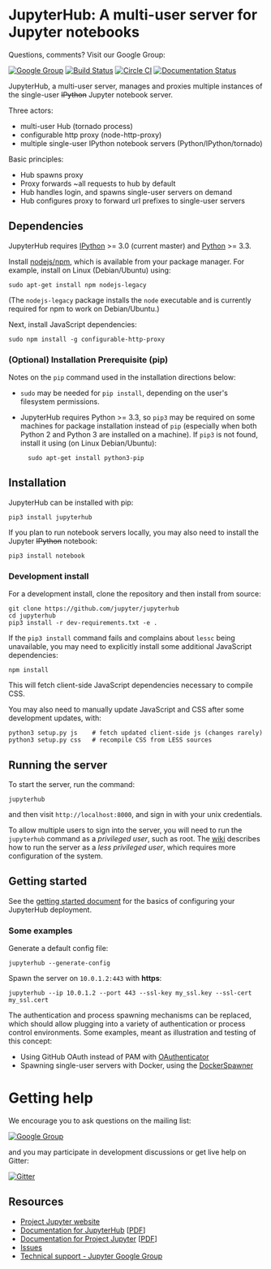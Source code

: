 # JupyterHub: A multi-user server for Jupyter notebooks

Questions, comments? Visit our Google Group:

[![Google Group](https://img.shields.io/badge/-Google%20Group-lightgrey.svg)](https://groups.google.com/forum/#!forum/jupyter)
[![Build Status](https://travis-ci.org/jupyter/jupyterhub.svg?branch=master)](https://travis-ci.org/jupyter/jupyterhub)
[![Circle CI](https://circleci.com/gh/jupyter/jupyterhub.svg?style=shield&circle-token=b5b65862eb2617b9a8d39e79340b0a6b816da8cc)](https://circleci.com/gh/jupyter/jupyterhub)
[![Documentation Status](https://readthedocs.org/projects/jupyterhub/badge/?version=latest)](http://jupyterhub.readthedocs.org/en/latest/?badge=latest)

JupyterHub, a multi-user server, manages and proxies multiple instances of the single-user <del>IPython</del> Jupyter notebook server.

Three actors:

- multi-user Hub (tornado process)
- configurable http proxy (node-http-proxy)
- multiple single-user IPython notebook servers (Python/IPython/tornado)

Basic principles:

- Hub spawns proxy
- Proxy forwards ~all requests to hub by default
- Hub handles login, and spawns single-user servers on demand
- Hub configures proxy to forward url prefixes to single-user servers


## Dependencies

JupyterHub requires [IPython](https://ipython.org/install.html) >= 3.0 (current master) and [Python](https://www.python.org/downloads/) >= 3.3.

Install [nodejs/npm](https://www.npmjs.com/), which is available from your
package manager. For example, install on Linux (Debian/Ubuntu) using:

    sudo apt-get install npm nodejs-legacy

(The `nodejs-legacy` package installs the `node` executable and is currently
required for npm to work on Debian/Ubuntu.)

Next, install JavaScript dependencies:

    sudo npm install -g configurable-http-proxy

### (Optional) Installation Prerequisite (pip)

Notes on the `pip` command used in the installation directions below:
- `sudo` may be needed for `pip install`, depending on the user's filesystem permissions.
- JupyterHub requires Python >= 3.3, so `pip3` may be required on some machines for package installation instead of `pip` (especially when both Python 2 and Python 3 are installed on a machine). If `pip3` is not found, install it using (on Linux Debian/Ubuntu):

        sudo apt-get install python3-pip


## Installation

JupyterHub can be installed with pip:

    pip3 install jupyterhub

If you plan to run notebook servers locally, you may also need to install the
Jupyter ~~IPython~~ notebook:

    pip3 install notebook


### Development install

For a development install, clone the repository and then install from source:

    git clone https://github.com/jupyter/jupyterhub
    cd jupyterhub
    pip3 install -r dev-requirements.txt -e .

If the `pip3 install` command fails and complains about `lessc` being unavailable, you may need to explicitly install some additional JavaScript dependencies:

    npm install

This will fetch client-side JavaScript dependencies necessary to compile CSS.

You may also need to manually update JavaScript and CSS after some development updates, with:

    python3 setup.py js    # fetch updated client-side js (changes rarely)
    python3 setup.py css   # recompile CSS from LESS sources


## Running the server

To start the server, run the command:

    jupyterhub

and then visit `http://localhost:8000`, and sign in with your unix credentials.

To allow multiple users to sign into the server, you will need to
run the `jupyterhub` command as a *privileged user*, such as root.
The [wiki](https://github.com/jupyter/jupyterhub/wiki/Using-sudo-to-run-JupyterHub-without-root-privileges)
describes how to run the server as a *less privileged user*, which requires more
configuration of the system.

## Getting started

See the [getting started document](docs/source/getting-started.md) for the
basics of configuring your JupyterHub deployment.

### Some examples

Generate a default config file:

    jupyterhub --generate-config

Spawn the server on ``10.0.1.2:443`` with **https**:

    jupyterhub --ip 10.0.1.2 --port 443 --ssl-key my_ssl.key --ssl-cert my_ssl.cert

The authentication and process spawning mechanisms can be replaced,
which should allow plugging into a variety of authentication or process control environments.
Some examples, meant as illustration and testing of this concept:

- Using GitHub OAuth instead of PAM with [OAuthenticator](https://github.com/jupyter/oauthenticator)
- Spawning single-user servers with Docker, using the [DockerSpawner](https://github.com/jupyter/dockerspawner)

# Getting help

We encourage you to ask questions on the mailing list:

[![Google Group](https://img.shields.io/badge/-Google%20Group-lightgrey.svg)](https://groups.google.com/forum/#!forum/jupyter)

and you may participate in development discussions or get live help on Gitter:

[![Gitter](https://badges.gitter.im/Join%20Chat.svg)](https://gitter.im/jupyter/jupyterhub?utm_source=badge&utm_medium=badge)

## Resources
- [Project Jupyter website](https://jupyter.org)
- [Documentation for JupyterHub](http://jupyterhub.readthedocs.org/en/latest/) [[PDF](https://media.readthedocs.org/pdf/jupyterhub/latest/jupyterhub.pdf)]
- [Documentation for Project Jupyter](http://jupyter.readthedocs.org/en/latest/index.html) [[PDF](https://media.readthedocs.org/pdf/jupyter/latest/jupyter.pdf)]
- [Issues](https://github.com/jupyter/jupyterhub/issues)
- [Technical support - Jupyter Google Group](https://groups.google.com/forum/#!forum/jupyter)
